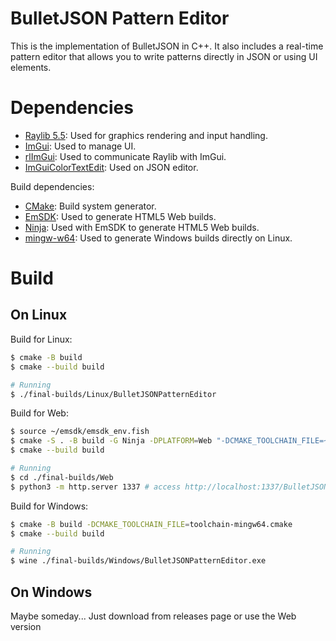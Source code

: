 # BulletJSON Pattern Editor

This is the implementation of BulletJSON in C++. It also includes a real-time pattern editor that allows you to write patterns directly in JSON or using UI elements.

# Dependencies

- [Raylib 5.5](https://github.com/raysan5/raylib/): Used for graphics rendering and input handling.
- [ImGui](https://github.com/ocornut/imgui): Used to manage UI.
- [rlImGui](https://github.com/raylib-extras/rlImGui): Used to communicate Raylib with ImGui.
- [ImGuiColorTextEdit](https://github.com/BalazsJako/ImGuiColorTextEdit): Used on JSON editor.

Build dependencies:
- [CMake](https://github.com/Kitware/CMake): Build system generator.
- [EmSDK](https://emscripten.org/docs/getting_started/downloads.html): Used to generate HTML5 Web builds.
- [Ninja](https://github.com/ninja-build/ninja): Used with EmSDK to generate HTML5 Web builds.
- [mingw-w64](https://www.mingw-w64.org/build-systems/cmake/): Used to generate Windows builds directly on Linux.

# Build

## On Linux

Build for Linux:
```bash
$ cmake -B build
$ cmake --build build

# Running
$ ./final-builds/Linux/BulletJSONPatternEditor
```

Build for Web:
```bash
$ source ~/emsdk/emsdk_env.fish
$ cmake -S . -B build -G Ninja -DPLATFORM=Web "-DCMAKE_TOOLCHAIN_FILE=~/emsdk/upstream/emscripten/cmake/Modules/Platform/Emscripten.cmake" -DCMAKE_BUILD_TYPE=Release
$ cmake --build build

# Running
$ cd ./final-builds/Web
$ python3 -m http.server 1337 # access http://localhost:1337/BulletJSONPatternEditor.html on any web browser
```

Build for Windows:
```bash
$ cmake -B build -DCMAKE_TOOLCHAIN_FILE=toolchain-mingw64.cmake
$ cmake --build build

# Running
$ wine ./final-builds/Windows/BulletJSONPatternEditor.exe
```

## On Windows

Maybe someday... Just download from releases page or use the Web version